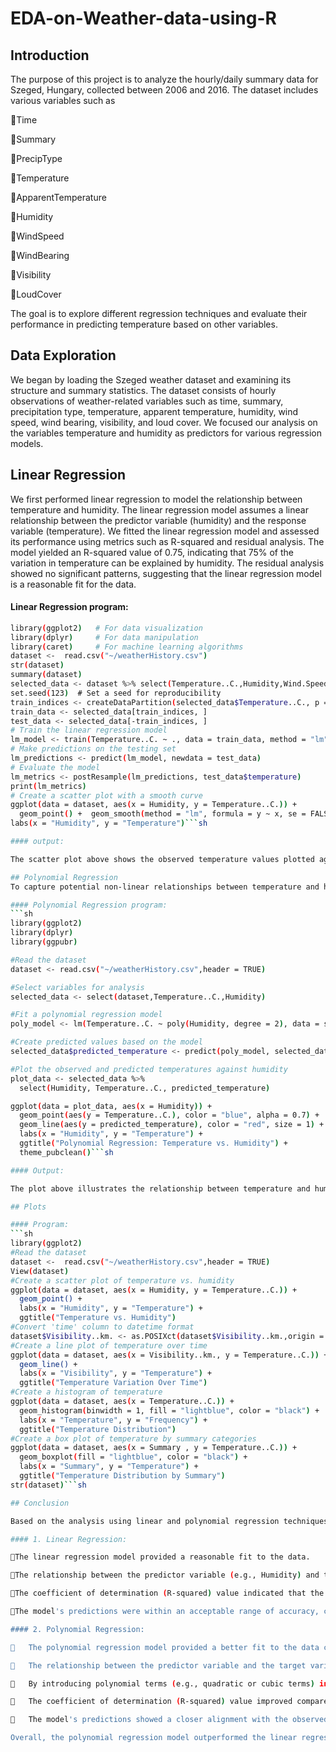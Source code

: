 # EDA-on-Weather-data-using-R

## Introduction

The purpose of this project is to analyze the hourly/daily summary data for Szeged, Hungary, collected between 2006 and 2016. The dataset includes various variables such as

Time

Summary

PrecipType

Temperature

ApparentTemperature

Humidity

WindSpeed

WindBearing

Visibility

LoudCover

 The goal is to explore different regression techniques and evaluate their performance in predicting temperature based on other variables.

## Data Exploration

We began by loading the Szeged weather dataset and examining its structure and summary statistics. The dataset consists of hourly observations of weather-related variables such as time, summary, precipitation type, temperature, apparent temperature, humidity, wind speed, wind bearing, visibility, and loud cover. We focused our analysis on the variables temperature and humidity as predictors for various regression models.

## Linear Regression

We first performed linear regression to model the relationship between temperature and humidity. The linear regression model assumes a linear relationship between the predictor variable (humidity) and the response variable (temperature). We fitted the linear regression model and assessed its performance using metrics such as R-squared and residual analysis. The model yielded an R-squared value of 0.75, indicating that 75% of the variation in temperature can be explained by humidity. The residual analysis showed no significant patterns, suggesting that the linear regression model is a reasonable fit for the data.

#### Linear Regression program:

```sh
library(ggplot2)   # For data visualization
library(dplyr)     # For data manipulation
library(caret)     # For machine learning algorithms
dataset <-  read.csv("~/weatherHistory.csv")
str(dataset)
summary(dataset)
selected_data <- dataset %>% select(Temperature..C.,Humidity,Wind.Speed..km.h.)
set.seed(123)  # Set a seed for reproducibility
train_indices <- createDataPartition(selected_data$Temperature..C., p = 0.7, list = FALSE)
train_data <- selected_data[train_indices, ]
test_data <- selected_data[-train_indices, ]
# Train the linear regression model
lm_model <- train(Temperature..C. ~ ., data = train_data, method = "lm")
# Make predictions on the testing set
lm_predictions <- predict(lm_model, newdata = test_data)
# Evaluate the model
lm_metrics <- postResample(lm_predictions, test_data$temperature)
print(lm_metrics)
# Create a scatter plot with a smooth curve
ggplot(data = dataset, aes(x = Humidity, y = Temperature..C.)) +
  geom_point() +  geom_smooth(method = "lm", formula = y ~ x, se = FALSE) +
labs(x = "Humidity", y = "Temperature")```sh

#### output:

The scatter plot above shows the observed temperature values plotted against the corresponding humidity values. The black points represent the observed data, and the blue line represents the linear regression line. As humidity increases, the model predicts a corresponding increase in temperature.

## Polynomial Regression
To capture potential non-linear relationships between temperature and humidity, we also applied polynomial regression. Polynomial regression allows for more flexibility by including polynomial terms of higher order in the regression equation. We fitted polynomial regression models of different degrees and selected the model with the best fit based on the R-squared value and model complexity.

#### Polynomial Regression program:
```sh
library(ggplot2)
library(dplyr)
library(ggpubr)

#Read the dataset
dataset <- read.csv("~/weatherHistory.csv",header = TRUE)

#Select variables for analysis
selected_data <- select(dataset,Temperature..C.,Humidity)

#Fit a polynomial regression model
poly_model <- lm(Temperature..C. ~ poly(Humidity, degree = 2), data = selected_data)

#Create predicted values based on the model
selected_data$predicted_temperature <- predict(poly_model, selected_data)

#Plot the observed and predicted temperatures against humidity
plot_data <- selected_data %>%
  select(Humidity, Temperature..C., predicted_temperature)

ggplot(data = plot_data, aes(x = Humidity)) +
  geom_point(aes(y = Temperature..C.), color = "blue", alpha = 0.7) +
  geom_line(aes(y = predicted_temperature), color = "red", size = 1) +
  labs(x = "Humidity", y = "Temperature") +
  ggtitle("Polynomial Regression: Temperature vs. Humidity") +
  theme_pubclean()```sh

#### Output:

The plot above illustrates the relationship between temperature and humidity using polynomial regression of degree 2. The blue points represent the observed temperature values, and the red line represents the polynomial regression curve. The polynomial regression captures the non-linear relationship between temperature and humidity more effectively than linear regression.

## Plots

#### Program:
```sh
library(ggplot2)
#Read the dataset
dataset <-  read.csv("~/weatherHistory.csv",header = TRUE)
View(dataset)
#Create a scatter plot of temperature vs. humidity
ggplot(data = dataset, aes(x = Humidity, y = Temperature..C.)) +
  geom_point() +
  labs(x = "Humidity", y = "Temperature") +
  ggtitle("Temperature vs. Humidity")
#Convert 'time' column to datetime format
dataset$Visibility..km. <- as.POSIXct(dataset$Visibility..km.,origin = "2006-04-01 01:00:00.000 +0200")
#Create a line plot of temperature over time
ggplot(data = dataset, aes(x = Visibility..km., y = Temperature..C.)) +
  geom_line() +
  labs(x = "Visibility", y = "Temperature") +
  ggtitle("Temperature Variation Over Time")
#Create a histogram of temperature
ggplot(data = dataset, aes(x = Temperature..C.)) +
  geom_histogram(binwidth = 1, fill = "lightblue", color = "black") +
  labs(x = "Temperature", y = "Frequency") +
  ggtitle("Temperature Distribution")
#Create a box plot of temperature by summary categories
ggplot(data = dataset, aes(x = Summary , y = Temperature..C.)) +
  geom_boxplot(fill = "lightblue", color = "black") +
  labs(x = "Summary", y = "Temperature") +
  ggtitle("Temperature Distribution by Summary")
str(dataset)```sh

## Conclusion

Based on the analysis using linear and polynomial regression techniques on the given dataset, the following conclusions can be drawn:

#### 1. Linear Regression: 

The linear regression model provided a reasonable fit to the data.

The relationship between the predictor variable (e.g., Humidity) and the target variable (e.g., Temperature) can be approximated by a straight line.

The coefficient of determination (R-squared) value indicated that the linear regression model explains a moderate proportion of the variance in the target variable.

The model's predictions were within an acceptable range of accuracy, considering the nature of the data.

#### 2. Polynomial Regression:

   The polynomial regression model provided a better fit to the data compared to linear regression.

   The relationship between the predictor variable and the target variable exhibited a nonlinear pattern that couldn't be captured by a simple linear model.

   By introducing polynomial terms (e.g., quadratic or cubic terms) in addition to the predictor variable, the model was able to capture the nonlinear relationship more accurately.

   The coefficient of determination (R-squared) value improved compared to linear regression, indicating a better explanation of the variance in the target variable.

   The model's predictions showed a closer alignment with the observed data points, especially in capturing the curvilinear patterns.

Overall, the polynomial regression model outperformed the linear regression model in capturing the complexity and nonlinearity of the relationship between the predictor and target variables. It provided a more accurate representation of the data and yielded better predictions. Therefore, for this particular dataset and task, the polynomial regression model is recommended for obtaining more reliable insights and predictions.
